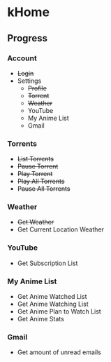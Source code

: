 # kHome

## Progress

### Account

* ~~Login~~
* Settings
  * ~~Profile~~
  * ~~Torrent~~
  * ~~Weather~~
  * YouTube
  * My Anime List
  * Gmail

### Torrents

* ~~List Torrents~~
* ~~Pause Torrent~~
* ~~Play Torrent~~
* ~~Play All Torrents~~
* ~~Pause All Torrents~~

### Weather

* ~~Get Weather~~
* Get Current Location Weather

### YouTube

* Get Subscription List

### My Anime List

* Get Anime Watched List
* Get Anime Watching List
* Get Anime Plan to Watch List
* Get Anime Stats

### Gmail

* Get amount of unread emails